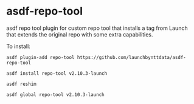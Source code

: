 # asdf-repo-tool
asdf repo tool plugin for custom repo tool that installs a tag from Launch that extends the original repo with some extra capabilities.

To install:

`asdf plugin-add repo-tool https://github.com/launchbynttdata/asdf-repo-tool`

`asdf install repo-tool v2.10.3-launch`

`asdf reshim`

`asdf global repo-tool v2.10.3-launch`